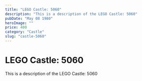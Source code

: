 ```yaml
---
title: "LEGO Castle: 5060"
description: "This is a description of the LEGO Castle: 5060"
pubDate: "May 08 1980"
heroImage: "" 
price: 400
category: "Castle"
slug: "castle-5060"
---
```


# LEGO Castle: 5060

This is a description of the LEGO Castle: 5060
